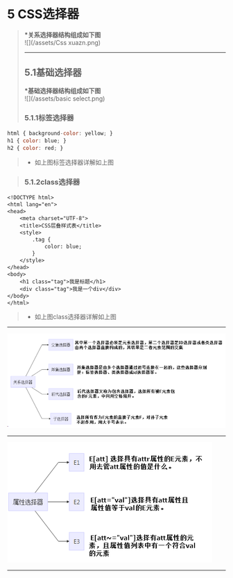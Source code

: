 # 5 CSS选择器

> **\*关系选择器结构组成如下图**  
> ![](/assets/Css xuazn.png)
>
> ---
>
> ## 5.1基础选择器
>
> **\*基础选择器结构组成如下图**  
> ![](/assets/basic select.png)
>
> ### 5.1.1标签选择器
```js
html { background-color: yellow; }
h1 { color: blue; }
h2 { color: red; }
```
> * 如上图标签选择器详解如上图

> ### 5.1.2class选择器


```
<!DOCTYPE html>
<html lang="en">
<head>
    <meta charset="UTF-8">
    <title>CSS层叠样式表</title>
    <style>
        .tag {
            color: blue;
        }
    </style>
</head>
<body>
    <h1 class="tag">我是标题</h1>
    <div class="tag">我是一个div</div>
</body>
</html>
```
> * 如上图class选择器详解如上图




---

![](/assets/guanxi.png)

---

![](/assets/shuxing.png)

---



